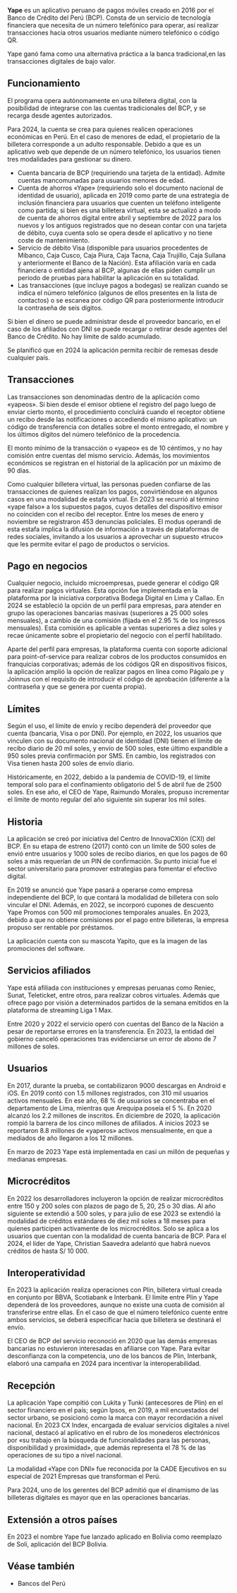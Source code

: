 **Yape** es un aplicativo peruano de pagos móviles creado en 2016 por el Banco de Crédito del Perú (BCP).​ Consta de un servicio de tecnología financiera que necesita de un número telefónico para operar, así realizar transacciones hacia otros usuarios mediante número telefónico​ o código QR.​

Yape ganó fama como una alternativa práctica a la banca tradicional,​ en las transacciones digitales de bajo valor.

## Funcionamiento
El programa opera autónomamente en una billetera digital, con la posibilidad de integrarse con las cuentas tradicionales del BCP, y se recarga desde agentes autorizados.

Para 2024, la cuenta se crea para quienes realicen operaciones económicas en Perú. En el caso de menores de edad, el propietario de la billetera corresponde a un adulto responsable.​ Debido a que es un aplicativo web que depende de un número telefónico, los usuarios tienen tres modalidades para gestionar su dinero.

* Cuenta bancaria de BCP (requiriendo una tarjeta de la entidad). Admite cuentas mancomunadas para usuarios menores de edad.
* Cuenta de ahorros «Yape» (requiriendo solo el documento nacional de identidad de usuario), aplicada en 2019 como parte de una estrategia de inclusión financiera para usuarios que cuenten un teléfono inteligente como partida;​ si bien es una billetera virtual, esta se actualizó a modo de cuenta de ahorros digital entre abril y septiembre de 2022 para los nuevos y los antiguos registrados que no desean contar con una tarjeta de débito, cuya cuenta solo se opera desde el aplicativo y no tiene coste de mantenimiento.​
* Servicio de débito Visa (disponible para usuarios procedentes de Mibanco, Caja Cusco, Caja Piura, Caja Tacna, Caja Trujillo, Caja Sullana y anteriormente el Banco de la Nación). Esta afiliación varía en cada financiera o entidad ajena al BCP, algunas de ellas piden cumplir un periodo de pruebas para habilitar la aplicación en su totalidad.
* Las transacciones (que incluye pagos a bodegas) se realizan cuando se indica el número telefónico (algunos de ellos presentes en la lista de contactos) o se escanea por código QR para posteriormente introducir la contraseña de seis dígitos.

Si bien el dinero se puede administrar desde el proveedor bancario, en el caso de los afiliados con DNI se puede recargar o retirar desde agentes del Banco de Crédito.​ No hay límite de saldo acumulado.

Se planificó que en 2024 la aplicación permita recibir de remesas desde cualquier país.

## Transacciones
Las transacciones son denominadas dentro de la aplicación como «yapeos». Si bien desde el emisor obtiene el registro del pago luego de enviar cierto monto, el procedimiento concluirá cuando el receptor obtiene un recibo desde las notificaciones o accediendo el mismo aplicativo: un código de transferencia con detalles sobre el monto entregado, el nombre y los últimos dígitos del número telefónico de la procedencia.

El monto mínimo de la transacción o «yapeo» es de 10 céntimos,​ y no hay comisión entre cuentas del mismo servicio.​ Además, los movimientos económicos se registran en el historial de la aplicación por un máximo de 90 días.

Como cualquier billetera virtual, las personas pueden confiarse de las transacciones de quienes realizan los pagos, convirtiéndose en algunos casos en una modalidad de estafa virtual.​ En 2023 se recurrió al término «yape falso» a los supuestos pagos, cuyos detalles del dispositivo emisor no coinciden con el recibo del receptor. Entre los meses de enero y noviembre se registraron 453 denuncias policiales.​ El modus operandi de esta estafa implica la difusión de información a través de plataformas de redes sociales, invitando a los usuarios a aprovechar un supuesto «truco» que les permite evitar el pago de productos o servicios.​

## Pago en negocios
Cualquier negocio, incluido microempresas, puede generar el código QR para realizar pagos virtuales.​ Esta opción fue implementada en la plataforma por la iniciativa corporativa Bodega Digital en Lima y Callao.​ En 2024 se estableció la opción de un perfil para empresas, para atender en grupo las operaciones bancarias masivas (superiores a 25 000 soles mensuales),​ a cambio de una comisión (fijada en el 2.95 % de los ingresos mensuales).​ Esta comisión es aplicable a ventas superiores a diez soles y recae únicamente sobre el propietario del negocio con el perfil habilitado.

Aparte del perfil para empresas, la plataforma cuenta con soporte adicional para point-of-service para realizar cobros de los productos consumidos en franquicias corporativas; además de los códigos QR en dispositivos físicos,​ la aplicación amplió la opción de realizar pagos en línea como Págalo.pe y Joinnus con el requisito de introducir el código de aprobación (diferente a la contraseña y que se genera por cuenta propia).

## Límites
Según el uso, el límite de envío y recibo dependerá del proveedor que cuenta (bancaria, Visa o por DNI).​ Por ejemplo, en 2022, los usuarios que vinculen con su documento nacional de identidad (DNI) tienen el límite de recibo diario de 20 mil soles,​ y envío de 500 soles, este último expandible a 950 soles previa confirmación por SMS.​ En cambio, los registrados con Visa tienen hasta 200 soles de envío diario.

Históricamente, en 2022, debido a la pandemia de COVID-19, el límite temporal solo para el confinamiento obligatorio del 5 de abril fue de 2500 soles.​ En ese año, el CEO de Yape, Raimundo Morales, propuso incrementar el límite de monto regular del año siguiente sin superar los mil soles.

## Historia
La aplicación se creó por iniciativa del Centro de InnovaCXIón (CXI) del BCP.​ En su etapa de estreno (2017) contó con un límite de 500 soles de envió entre usuarios y 1000 soles de recibo diarios,​ en que los pagos de 60 soles a más requerían de un PIN de confirmación.​ Su punto inicial fue el sector universitario para promover estrategias para fomentar el efectivo digital.

En 2019 se anunció que Yape pasará a operarse como empresa independiente del BCP, lo que contará la modalidad de billetera con solo vincular el DNI.​ Además, en 2022, se incorporó cupones de descuento Yape Promos con 500 mil promociones temporales anuales.​ En 2023, debido a que no obtiene comisiones por el pago entre billeteras, la empresa propuso ser rentable por préstamos.

La aplicación cuenta con su mascota Yapito, que es la imagen de las promociones del software.​

## Servicios afiliados
Yape está afiliada con instituciones y empresas peruanas como Reniec,​ Sunat,​ Teleticket,​ entre otros, para realizar cobros virtuales.​ Además que ofrece pago por visión a determinados partidos de la semana emitidos en la plataforma de streaming Liga 1 Max.

Entre 2020 y 2022 el servicio operó con cuentas del Banco de la Nación a pesar de reportarse errores en la transferencia.​ En 2023, la entidad del gobierno canceló operaciones tras evidenciarse un error de abono de 7 millones de soles.

## Usuarios
En 2017, durante la prueba, se contabilizaron 9000 descargas en Android e iOS.​ En 2019 contó con 1.5 millones registrados,​ con 310 mil usuarios activos mensuales. En ese año, 68 % de usuarios se concentraba en el departamento de Lima, mientras que Arequipa poseía el 5 %.​ En 2020 alcanzó los 2.2 millones de inscritos.​ En diciembre de 2020, la aplicación rompió la barrera de los cinco millones de afiliados.​ A inicios 2023 se reportaron 8.8 millones de «yaperos» activos mensualmente,​ en que a mediados de año llegaron a los 12 millones.​

En marzo de 2023 Yape está implementada en casi un millón de pequeñas y medianas empresas.

## Microcréditos
En 2022 los desarrolladores incluyeron la opción de realizar microcréditos entre 150 y 200 soles con plazos de pago de 5, 20, 25 o 30 días.​ Al año siguiente se extendió a 500 soles,​ y para julio de ese 2023 se extendió la modalidad de créditos estándares de diez mil soles a 18 meses para quienes participen activamente de los microcréditos.​ Solo se aplica a los usuarios que cuentan con la modalidad de cuenta bancaria de BCP. Para el 2024, el líder de Yape, Christian Saavedra adelantó que habrá nuevos créditos de hasta S/ 10 000.​

## Interoperatividad
En 2023 la aplicación realiza operaciones con Plin, billetera virtual creada en conjunto por BBVA, Scotiabank e Interbank.​ El límite entre Plin y Yape dependerá de los proveedores, aunque no existe una cuota de comisión al transferirse entre ellas. En el caso de que el número telefónico cuente entre ambos servicios, se deberá especificar hacia que billetera se destinará el envío.

El CEO de BCP del servicio reconoció en 2020 que las demás empresas bancarias no estuvieron interesadas en afiliarse con Yape. Para evitar desconfianza con la competencia, uno de los bancos de Plin, Interbank, elaboró una campaña en 2024 para incentivar la interoperabilidad.​

## Recepción
La aplicación Yape compitió con Lukita y Tunki (antecesores de Plin) en el sector financiero en el país; según Ipsos, en 2019, a mil encuestados del sector urbano, se posicionó como la marca con mayor recordación a nivel nacional.​ En 2023 CX Index, encargada de evaluar servicios digitales a nivel nacional, destacó al aplicativo en el rubro de los monederos electrónicos por «su trabajo en la búsqueda de funcionalidades para las personas, disponibilidad y proximidad», que además representa el 78 % de las operaciones de su tipo a nivel nacional.

La modalidad «Yape con DNI» fue reconocida por la CADE Ejecutivos en su especial de 2021 Empresas que transforman el Perú.

Para 2024, uno de los gerentes del BCP admitió que el dinamismo de las billeteras digitales es mayor que en las operaciones bancarias.

## Extensión a otros países
En 2023 el nombre Yape fue lanzado aplicado en Bolivia como reemplazo de Soli, aplicación del BCP Bolivia.

## Véase también
* Bancos del Perú
